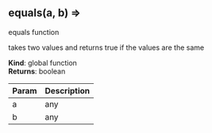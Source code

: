 <a name="equals"></a>

## equals(a, b) ⇒
equals function

takes two values and returns true if the values are the same

**Kind**: global function  
**Returns**: boolean  

| Param | Description |
| --- | --- |
| a | any |
| b | any |

